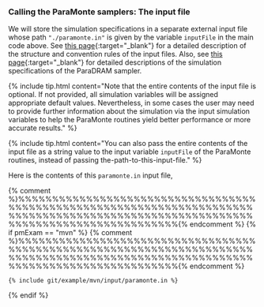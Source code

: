 ### Calling the ParaMonte samplers: The input file  

We will store the simulation specifications in a separate external input file whose path `"./paramonte.in"` is given by the variable `inputFile` in the main code above. See [this page](../../../usage/paradram/interface){:target="_blank"} for a detailed description of the structure and convention rules of the input files. Also, see [this page](../../../usage/paradram/specifications){:target="_blank"} for detailed descriptions of the simulation specifications of the ParaDRAM sampler.  

{% include tip.html content="Note that the entire contents of the input file is optional. If not provided, all simulation variables will be assigned appropriate default values. Nevertheless, in some cases the user may need to provide further information about the simulation via the input simulation variables to help the ParaMonte routines yield better performance or more accurate results." %}  

{% include tip.html content="You can also pass the entire contents of the input file as a string value to the input variable `inputFile` of the ParaMonte routines, instead of passing the-path-to-this-input-file." %}  

Here is the contents of this `paramonte.in` input file,  

{% comment %}%%%%%%%%%%%%%%%%%%%%%%%%%%%%%%%%%%%%%%%%%%%%%%%%%%%%%%%%%%%%%%%%%%%%%%%%%%%%%%%%%%%%%%%%%%%%%%%%%%%%%%%%%%%%%%%%%%%%%%%%%%%%%%%%%%%%{% endcomment %}
{% if pmExam == "mvn" %}
{% comment %}%%%%%%%%%%%%%%%%%%%%%%%%%%%%%%%%%%%%%%%%%%%%%%%%%%%%%%%%%%%%%%%%%%%%%%%%%%%%%%%%%%%%%%%%%%%%%%%%%%%%%%%%%%%%%%%%%%%%%%%%%%%%%%%%%%%%{% endcomment %}

```text
{% include git/example/mvn/input/paramonte.in %}
```  

{% endif %}
